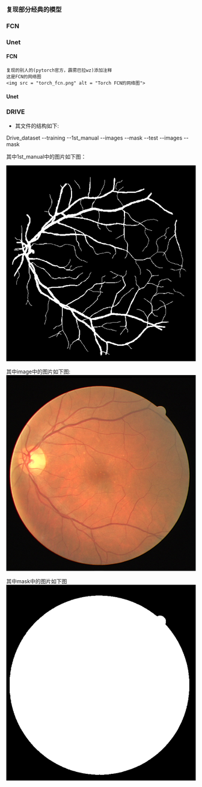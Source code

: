 ### 复现部分经典的模型

### FCN
### Unet

#### FCN
    复现的别人的(pytorch官方，霹雳巴拉wz)添加注释
    这是FCN的网络图
    <img src = "torch_fcn.png" alt = "Torch FCN的网络图">

#### Unet
### DRIVE
+ 其文件的结构如下:

Drive_dataset
    --training
        --1st_manual
        --images
        --mask
    --test
        --images
        --mask

其中1st_manual中的图片如下图：

<img src= "mypytorch/Unet/Drive_dataset/training/1st_manual/21_manual1.gif">

其中image中的图片如下图:
<img src ="mypytorch/Unet/Drive_dataset/training/images/21_training.tif">

其中mask中的图片如下图
<img src ="mypytorch/Unet/Drive_dataset/training/mask/21_training_mask.gif">
  
  